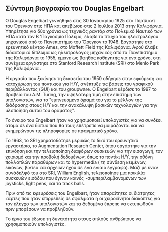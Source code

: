 ## Σύντομη βιογραφία του Douglas Engelbart
Ο Douglas Engelbart γεννήθηκε στις 30 Ιανουαρίου 1925 στο Πόρτλαντ του Όρεγκον στις ΗΠΑ και απεβίωσε στις 2 Ιουλίου 2013 στην Καλιφόρνια. Υπηρέτησε για δύο χρόνια ως τεχνικός ραντάρ στο Πολεμικό Ναυτικό των ΗΠΑ κατά τον Β 'Παγκοσμίο Πόλεμο, έλαβε το πτυχίο του ηλεκτρολόγου μηχανικού από το Πανεπιστήμιο του Όρεγκον το 1948. Εργάστηκε στο ερευνητικό κέντρο Ames, στο Moffett Field της Καλιφόρνια. Αφού έλαβε διδακτορικό δίπλωμα ως ηλεκτρολόγος μηχανικός από το Πανεπιστήμιο της Καλιφόρνια το 1955, έμεινε ως βοηθός καθηγητής για ένα χρόνο, στη συνέχεια εργάστηκε στο Stanford Research Institute (SRI) στο Menlo Park της Καλιφόρνια .

Η εργασία που ξεκίνησε τη δεκαετία του 1950 οδήγησε στην εφεύρεση και κατοχύρωση του ποντικιού για Η/Υ, ανέπτυξε τις βάσεις του γραφικού περιβάλλοντος (GUI) και του  groupware. Ο Engelbart κέρδισε το 1997 το βραβείο του A.M. Turing, την υψηλότερη τιμή στην επιστήμη των υπολογιστών, για το "εμπνευσμένο όραμά του για το μέλλον της διάδρασης στους Η/Υ και την ανακάλυψη βασικών τεχνολογιών για την υλοποίηση αυτού του οράματος".

Το όνειρο του Engelbart ήταν να χρησιμοποιεί υπολογιστές για να συνδέει άτομα σε ένα δίκτυο που θα τους επέτρεπε να μοιράζονται και να ενημερώνουν τις πληροφορίες σε πραγματικό χρόνο.

Το 1963, το SRI χρηματοδότησε μερικώς το δικό του ερευνητικό εργαστήριο, το Augmentation Research Center, όπου εργάστηκε για την επινόηση και την τελειοποίηση διαφόρων συσκευών για την εισαγωγή, τον χειρισμό και την προβολή δεδομένων, όπως το ποντίκι Η/Υ, την οθόνη πολλαπλών παραθύρων και το hypermedia ( τη σύνδεση κειμένων, εικόνων, βίντεο και αρχείων ήχου σε ένα ενιαίο έγγραφο). Μαζί με έναν συνάδελφό του στο SRI, William English, τελειοποίησε μια ποικιλία συσκευών εισόδου που έγιναν κοινές -συμπεριλαμβανομένων των joysticks, light pens, και τα track balls.

Πριν από τις εφευρέσεις του Engelbart, ήταν απαραίτητες οι διάτρητες κάρτες που ήταν επιρρεπείς σε σφάλματα ή οι χειροκίνητοι διακόπτες για τον έλεγχο των υπολογιστών και τα δεδομένα έπρεπε να εκτυπωθούν πριν μπορέσουν να προβληθούν.

Το έργο του έδωσε τη δυνατότητα στους απλούς ανθρώπους να χρησιμοποιούν υπολογιστές.
